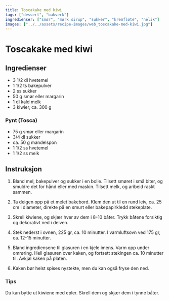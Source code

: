 ```yaml
---
title: Toscakake med kiwi
tags: ["dessert", "bakverk"]
ingredienser: ["smør", "mørk sirup", "sukker", "kremfløte", "nelik"]
images: ["../../assets/recipe-images/web_toscakake-med-kiwi.jpg"]
---
```


# Toscakake med kiwi

## Ingredienser

- 3 1/2 dl hvetemel
- 1 1/2 ts bakepulver
- 2 ss sukker
- 50 g smør eller margarin
- 1 dl kald melk
- 3 kiwier, ca. 300 g

### Pynt (Tosca)

- 75 g smør eller margarin
- 3/4 dl sukker
- ca. 50 g mandelspon
- 1 1/2 ss hvetemel
- 1 1/2 ss melk

## Instruksjon

1. Bland mel, bakepulver og sukker i en bolle. Tilsett smøret i små biter, og smuldre det for hånd eller med maskin. Tilsett melk, og aribeid raskt sammen.

2. Ta deigen opp på et melet bakebord. Klem den ut til en rund leiv, ca. 25 cm i diameter, direkte på en smurt eller bakepapirkledd stekeplate.

3. Skrell kiwiene, og skjær hver av dem i 8-10 båter. Trykk båtene forsiktig og dekorativt ned i deiven.

4. Stek nederst i ovnen, 225 gr, ca. 10 minutter. I varmluftsovn ved 175 gr, ca. 12-15 minutter.

5. Bland ingrediensene til glasuren i en kjele imens. Varm opp under omrøring. Hell glasuren over kaken, og fortsett stekingen ca. 10 minutter til. Avkjøl kaken på platen.

6. Kaken bør helst spises nystekte, men du kan også fryse den ned.

### Tips

Du kan bytte ut kiwiene med epler. Skrell dem og skjær dem i tynne båter.

